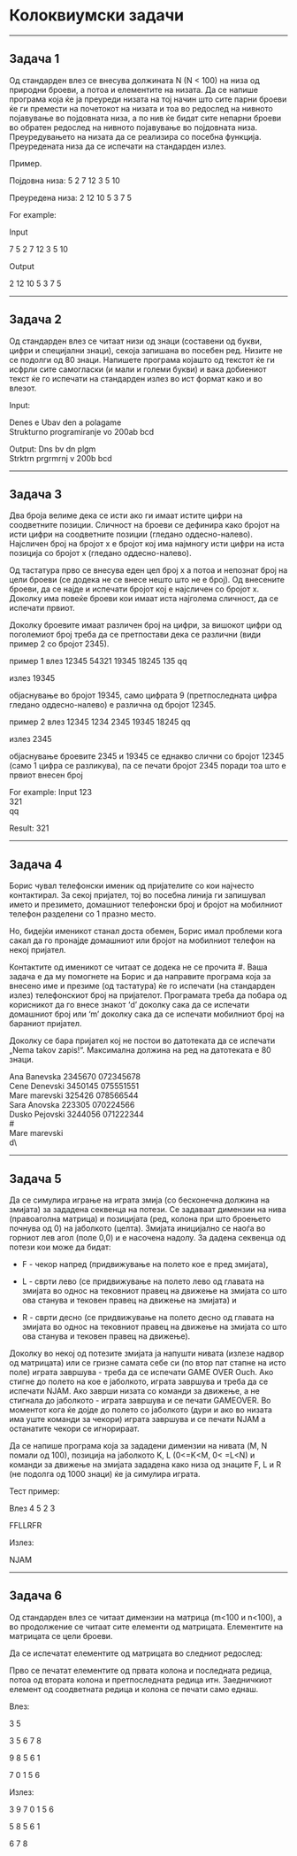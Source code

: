 # Колоквиумски задачи

---

## Задача 1

Од стандарден влез се внесува должината N (N < 100) на низа од природни броеви, а потоа и елементите на низата. Да се
напише програма која ќе ја преуреди низата на тој начин што сите парни броеви ќе ги премести на почетокот на низата и
тоа во редослед на нивното појавување во појдовната низа, а по нив ќе бидат сите непарни броеви во обратен редослед на
нивното појавување во појдовната низа. Преуредувањето на низата да се реализира со посебна функција. Преуредената низа
да се испечати на стандарден излез.

Пример.

Појдовна низа: 5 2 7 12 3 5 10

Преуредена низа: 2 12 10 5 3 7 5

For example:

Input

7
5 2 7 12 3 5 10

Output

2 12 10 5 3 7 5


---

## Задача 2

Од стандарден влез се читаат низи од знаци (составени од букви, цифри и специјални знаци), секоја запишана во посебен
ред. Низите не се подолги од 80 знаци. Напишете програма којашто од текстот ќе ги исфрли сите самогласки (и мали и
големи букви) и вака добиениот текст ќе го испечати на стандарден излез во ист формат како и во влезот.

Input:

Denes e Ubav den a polagame \
Strukturno programiranje vo 200ab bcd

Output:
Dns bv dn plgm \
Strktrn prgrmrnj v 200b bcd

---

## Задача 3

Два броја велиме дека се исти ако ги имаат истите цифри на соодветните позиции.
Сличност на броеви се дефинира како бројот на исти цифри на соодветните позиции (гледано оддесно-налево). Најсличен број
на бројот x е бројот кој има најмногу исти цифри на иста позиција со бројот x (гледано оддесно-налево).

Од тастатура првo се внесува еден цел број x а потоа и непознат број на цели броеви (се додека не се внесе нешто што не
е број).
Од внесените броеви, да се најде и испечати бројот кој е најсличен со бројот x.
Доколку има повеќе броеви кои имаат иста најголема сличност, да се испечати првиот.

Доколку броевите имаат различен број на цифри, за вишокот цифри од поголемиот број треба да се претпостави дека се
различни (види пример 2 со бројот 2345).

пример 1
влез
12345
54321
19345
18245
135
qq

излез
19345

објаснување
во бројот 19345, само цифрата 9  (претпоследната цифра гледано оддесно-налево) е различна од бројот 12345.

пример 2
влез
12345
1234
2345
19345
18245
qq

излез
2345

објаснување
броевите 2345 и 19345 се еднакво слични со бројот 12345 (само 1 цифра се разликува), па се печати бројот 2345 поради тоа
што е првиот внесен број

For example:
Input
123 \
321 \
qq

Result:
321

---

## Задача 4

Борис чувал телефонски именик од пријателите со кои најчесто контактирал. За секој пријател, тој во посебна линија ги
запишувал името и презимето, домашниот телефонски број и бројот на мобилниот телефон разделени со 1 празно место.

Но, бидејќи именикот станал доста обемен, Борис имал проблеми кога сакал да го пронајде домашниот или бројот на
мобилниот телефон на некој пријател.

Контактите од именикот се читаат се додека не се прочита #. Ваша задача е да му помогнете на Борис и да направите
програма која за внесено име и презиме (од тастатура) ќе го испечати (на стандарден излез) телефонскиот број на
пријателот. Програмата треба да побара од корисникот да го внесе знакот ‘d’ доколку сака да се испечати домашниот број
или ‘m’ доколку сака да се испечати мобилниот број на бараниот пријател.

Доколку се бара пријател кој не постои во датотеката да се испечати „Nema takov zapis!“. Максимална должина на ред на
датотеката е 80 знаци.

Ana Banevska 2345670 072345678 \
Cene Denevski 3450145 075551551 \
Mare marevski 325426 078566544 \
Sara Anovska 223305 070224566\
Dusko Pejovski 3244056 071222344\
#\
Mare marevski\
d\

---

## Задача 5

Да се симулира играње на играта змија (со бесконечна должина на змијата) за зададена секвенца на потези. Се задаваат
димензии на нива (правоаголна матрица) и позицијата (ред, колона при што броењето почнува од 0) на јаболкото (целта).
Змијата иницијално се наоѓа во горниот лев агол (поле 0,0) и е насочена надолу. За дадена секвенца од потези кои може да
бидат:

- F - чекор напред (придвижување на полето кое е пред змијата),

- L - сврти лево (се придвижување на полето лево од главата на змијата во однос на тековниот правец на движење на
  змијата со што ова станува и тековен правец на движење на змијата) и

- R - сврти десно (се придвижување на полето десно од главата на змијата во однос на тековниот правец на движење на
  змијата со што ова станува и тековен правец на движење).

Дoколку во некој од потезите змијата ја напушти нивата (излезе надвор од матрицата) или се гризне самата себе си (по
втор пат стапне на исто поле) играта завршува - треба да се испечати GAME OVER Ouch. Ако стигне до полето на кое е
јаболкото, играта завршува и треба да се испечати NJAM. Ако заврши низата со команди за движење, а не стигнала до
јаболкото - играта завршува и се печати GAMEOVER. Во моментот кога ќе дојде до полето со јаболкото (дури и ако во низата
има уште команди за чекори) играта завршува и се печати NJAM а останатите чекори се игнорираат.

Да се напише програма која за зададени димензии на нивата  (M, N помали од 100), позиција на јаболкото K, L (0<=K<M, 0<
=L<N) и команди за движење на змијата зададена како низа од знаците F, L и R (не подолга од 1000 знаци) ќе ја симулира
играта.

Тест пример:

Влез
4 5 2 3

FFLLRFR

Излез:

NJAM

---

## Задача 6

Од стандарден влез се читаат димензии на матрица (m<100 и n<100), а во продолжение се читаат сите елементи од матрицата.
Елементите на матрицата се цели броеви.

Да се испечатат елементите од матрицата во следниот редослед:

Прво се печатат елементите од првата колона и последната редица, потоа од втората колона и претпоследната редица итн.
Заедничкиот елемент од соодветната редица и колона се печати само еднаш.

Влез:

3 5

3 5 6 7 8

9 8 5 6 1

7 0 1 5 6

Излез:

3 9 7 0 1 5 6

5 8 5 6 1

6 7 8


